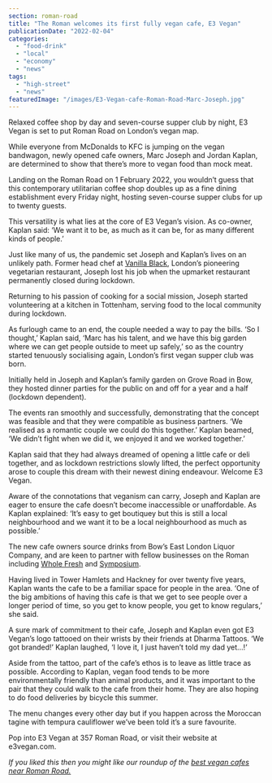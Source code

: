 ```yaml
---
section: roman-road
title: "The Roman welcomes its first fully vegan cafe, E3 Vegan"
publicationDate: "2022-02-04"
categories: 
  - "food-drink"
  - "local"
  - "economy"
  - "news"
tags: 
  - "high-street"
  - "news"
featuredImage: "/images/E3-Vegan-cafe-Roman-Road-Marc-Joseph.jpg"
---
```


Relaxed coffee shop by day and seven-course supper club by night, E3 Vegan is set to put Roman Road on London’s vegan map. 

While everyone from McDonalds to KFC is jumping on the vegan bandwagon, newly opened cafe owners, Marc Joseph and Jordan Kaplan, are determined to show that there’s more to vegan food than mock meat. 

Landing on the Roman Road on 1 February 2022, you wouldn’t guess that this contemporary utilitarian coffee shop doubles up as a fine dining establishment every Friday night, hosting seven-course supper clubs for up to twenty guests. 

This versatility is what lies at the core of E3 Vegan’s vision. As co-owner, Kaplan said: ‘We want it to be, as much as it can be, for as many different kinds of people.’ 

Just like many of us, the pandemic set Joseph and Kaplan’s lives on an unlikely path. Former head chef at [Vanilla Black](https://www.vanillablack.co.uk/), London’s pioneering vegetarian restaurant, Joseph lost his job when the upmarket restaurant permanently closed during lockdown. 

Returning to his passion of cooking for a social mission, Joseph started volunteering at a kitchen in Tottenham, serving food to the local community during lockdown. 

As furlough came to an end, the couple needed a way to pay the bills. ‘So I thought,’ Kaplan said, ‘Marc has his talent, and we have this big garden where we can get people outside to meet up safely,’ so as the country started tenuously socialising again, London’s first vegan supper club was born. 

Initially held in Joseph and Kaplan’s family garden on Grove Road in Bow, they hosted dinner parties for the public on and off for a year and a half (lockdown dependent). 

The events ran smoothly and successfully, demonstrating that the concept was feasible and that they were compatible as business partners. ‘We realised as a romantic couple we could do this together.’ Kaplan beamed, ‘We didn’t fight when we did it, we enjoyed it and we worked together.’

Kaplan said that they had always dreamed of opening a little cafe or deli together, and as lockdown restrictions slowly lifted, the perfect opportunity arose to couple this dream with their newest dining endeavour. Welcome E3 Vegan. 

Aware of the connotations that veganism can carry, Joseph and Kaplan are eager to ensure the cafe doesn’t become inaccessible or unaffordable. As Kaplan explained: ‘It’s easy to get boutiquey but this is still a local neighbourhood and we want it to be a local neighbourhood as much as possible.’ 

The new cafe owners source drinks from Bow’s East London Liquor Company, and are keen to partner with fellow businesses on the Roman including [Whole Fresh](https://romanroadlondon.com/whole-fresh-roman-road-bow-opens/) and [Symposium](https://romanroadlondon.com/places/symposium/). 

Having lived in Tower Hamlets and Hackney for over twenty five years, Kaplan wants the cafe to be a familiar space for people in the area. ‘One of the big ambitions of having this cafe is that we get to see people over a longer period of time, so you get to know people, you get to know regulars,’ she said. 

A sure mark of commitment to their cafe, Joseph and Kaplan even got E3 Vegan’s logo tattooed on their wrists by their friends at Dharma Tattoos. ‘We got branded!’ Kaplan laughed, ‘I love it, I just haven’t told my dad yet…!’ 

Aside from the tattoo, part of the cafe’s ethos is to leave as little trace as possible. According to Kaplan, vegan food tends to be more environmentally friendly than animal products, and it was important to the pair that they could walk to the cafe from their home. They are also hoping to do food deliveries by bicycle this summer. 

The menu changes every other day but if you happen across the Moroccan tagine with tempura cauliflower we’ve been told it’s a sure favourite. 

Pop into E3 Vegan at 357 Roman Road, or visit their website at e3vegan.com. 

_If you liked this then you might like our roundup of the_ [_best vegan cafes near Roman Road._](https://romanroadlondon.com/best-local-vegan-vegetarian-cafes-shops/)  

